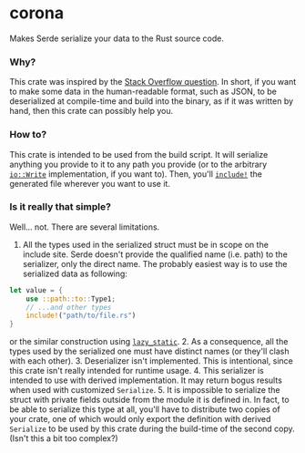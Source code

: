 # corona

Makes Serde serialize your data to the Rust source code.

### Why?

This crate was inspired by the [Stack Overflow question](https://stackoverflow.com/questions/58359340/deserialize-file-using-serde-json-at-compile-time). In short, if you want to make some data in the human-readable format, such as JSON, to be deserialized at compile-time and build into the binary, as if it was written by hand, then this crate can possibly help you.

### How to?

This crate is intended to be used from the build script. It will serialize anything you provide to it to any path you provide (or to the arbitrary [`io::Write`](https://doc.rust-lang.org/stable/std/io/trait.Write.html) implementation, if you want to). Then, you'll [`include!`](https://doc.rust-lang.org/stable/std/macro.include.html) the generated file wherever you want to use it.

### Is it really that simple?

Well... not. There are several limitations.

1. All the types used in the serialized struct must be in scope on the include site. Serde doesn't provide the qualified name (i.e. path) to the serializer, only the direct name. The probably easiest way is to use the serialized data as following:
```rust
let value = {
    use ::path::to::Type1;
    // ...and other types
    include!("path/to/file.rs")
}
```
or the similar construction using [`lazy_static`](http://crates.io/crates/lazy_static).
2. As a consequence, all the types used by the serialized one must have distinct names (or they'll clash with each other).
3. Deserializer isn't implemented. This is intentional, since this crate isn't really intended for runtime usage.
4. This serializer is intended to use with derived implementation. It may return bogus results when used with customized `Serialize`.
5. It is impossible to serialize the struct with private fields outside from the module it is defined in. In fact, to be able to serialize this type at all, you'll have to distribute two copies of your crate, one of which would only export the definition with derived `Serialize` to be used by this crate during the build-time of the second copy. (Isn't this a bit too complex?)